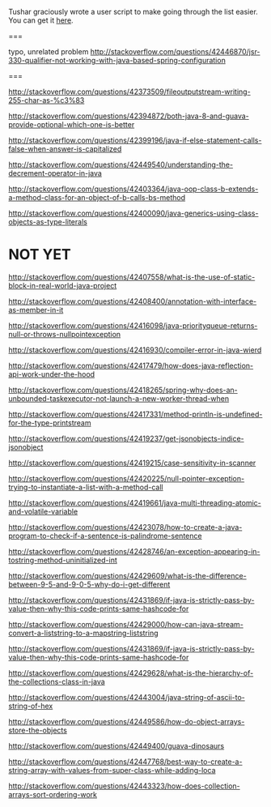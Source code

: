 Tushar graciously wrote a user script to make going through the list easier. You can get it [here](https://github.com/tusharjadhav219/Userscript-for-delete-candidates).

===

typo, unrelated problem http://stackoverflow.com/questions/42446870/jsr-330-qualifier-not-working-with-java-based-spring-configuration

===

http://stackoverflow.com/questions/42373509/fileoutputstream-writing-255-char-as-%c3%83

http://stackoverflow.com/questions/42394872/both-java-8-and-guava-provide-optional-which-one-is-better

http://stackoverflow.com/questions/42399196/java-if-else-statement-calls-false-when-answer-is-capitalized

http://stackoverflow.com/questions/42449540/understanding-the-decrement-operator-in-java

http://stackoverflow.com/questions/42403364/java-oop-class-b-extends-a-method-class-for-an-object-of-b-calls-bs-method

http://stackoverflow.com/questions/42400090/java-generics-using-class-objects-as-type-literals

NOT YET
=====

http://stackoverflow.com/questions/42407558/what-is-the-use-of-static-block-in-real-world-java-project

http://stackoverflow.com/questions/42408400/annotation-with-interface-as-member-in-it

http://stackoverflow.com/questions/42416098/java-priorityqueue-returns-null-or-throws-nullpointexception

http://stackoverflow.com/questions/42416930/compiler-error-in-java-wierd

http://stackoverflow.com/questions/42417479/how-does-java-reflection-api-work-under-the-hood

http://stackoverflow.com/questions/42418265/spring-why-does-an-unbounded-taskexecutor-not-launch-a-new-worker-thread-when

http://stackoverflow.com/questions/42417331/method-println-is-undefined-for-the-type-printstream

http://stackoverflow.com/questions/42419237/get-jsonobjects-indice-jsonobject

http://stackoverflow.com/questions/42419215/case-sensitivity-in-scanner

http://stackoverflow.com/questions/42420225/null-pointer-exception-trying-to-instantiate-a-list-with-a-method-call

http://stackoverflow.com/questions/42419661/java-multi-threading-atomic-and-volatile-variable

http://stackoverflow.com/questions/42423078/how-to-create-a-java-program-to-check-if-a-sentence-is-palindrome-sentence

http://stackoverflow.com/questions/42428746/an-exception-appearing-in-tostring-method-uninitialized-int

http://stackoverflow.com/questions/42429609/what-is-the-difference-between-9-5-and-9-0-5-why-do-i-get-different

http://stackoverflow.com/questions/42431869/if-java-is-strictly-pass-by-value-then-why-this-code-prints-same-hashcode-for

http://stackoverflow.com/questions/42429000/how-can-java-stream-convert-a-liststring-to-a-mapstring-liststring

http://stackoverflow.com/questions/42431869/if-java-is-strictly-pass-by-value-then-why-this-code-prints-same-hashcode-for

http://stackoverflow.com/questions/42429628/what-is-the-hierarchy-of-the-collections-class-in-java

http://stackoverflow.com/questions/42443004/java-string-of-ascii-to-string-of-hex

http://stackoverflow.com/questions/42449586/how-do-object-arrays-store-the-objects

http://stackoverflow.com/questions/42449400/guava-dinosaurs

http://stackoverflow.com/questions/42447768/best-way-to-create-a-string-array-with-values-from-super-class-while-adding-loca

http://stackoverflow.com/questions/42443323/how-does-collection-arrays-sort-ordering-work